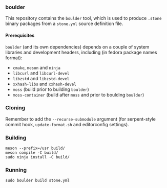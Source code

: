 ### boulder

This repository contains the `boulder` tool, which is used to produce
`.stone` binary packages from a `stone.yml` source definition file.

#### Prerequisites

`boulder` (and its own dependencies) depends on a couple of system libraries
and development headers, including (in fedora package names format):

- `cmake`, `meson` and `ninja`
- `libcurl` and `libcurl-devel`
- `libzstd` and `libzstd-devel`
- `xxhash-libs` and `xxhash-devel`
- `moss` (build prior to building `boulder`)
- `moss-container` (build after `moss` and prior to boulding `boulder`)

### Cloning

Remember to add the `--recurse-submodule` argument (for serpent-style commit hook, `update-format.sh` and editorconfig settings).

### Building

    meson --prefix=/usr build/
    meson compile -C build/
    sudo ninja install -C build/

### Running

    sudo boulder build stone.yml
